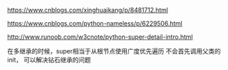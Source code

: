 <https://www.cnblogs.com/xinghuaikang/p/8481712.html>

<https://www.cnblogs.com/python-nameless/p/6229506.html>

<http://www.runoob.com/w3cnote/python-super-detail-intro.html>

在多继承的时候，super相当于从根节点使用广度优先遍历
不会首先调用父类的init， 可以解决钻石继承的问题
